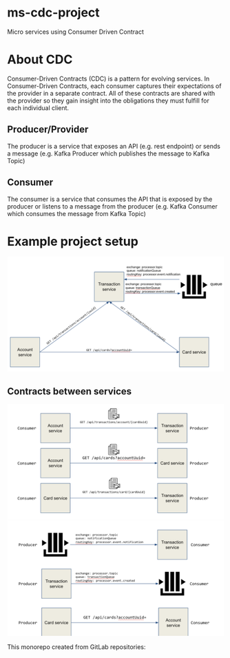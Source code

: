 # ms-cdc-project
Micro services using Consumer Driven Contract

# About CDC
Consumer-Driven Contracts (CDC) is a pattern for evolving services. In Consumer-Driven Contracts, each consumer captures their expectations of the provider in a separate contract. All of these contracts are shared with the provider so they gain insight into the obligations they must fulfill for each individual client.

## Producer/Provider
The producer is a service that exposes an API (e.g. rest endpoint) or sends a message (e.g. Kafka Producer which publishes the message to Kafka Topic)
## Consumer
The consumer is a service that consumes the API that is exposed by the producer or listens to a message from the producer (e.g. Kafka Consumer which consumes the message from Kafka Topic)


# Example project setup

![](docs/img.png)

## Contracts between services

![](docs/img_1.png)
![](docs/img_2.png)

This monorepo created from GitLab repositories: